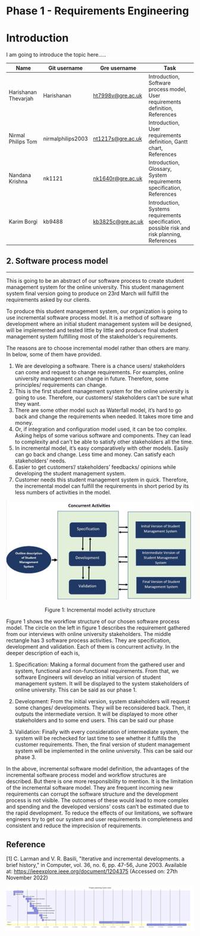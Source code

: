 # Phase 1 - Requirements Engineering

# Introduction

I am going to introduce the topic here.....

|Name|Git username|Gre username|Task|
|---|---|---|---|
|Harishanan Thevarjah|Harishanan|ht7998v@gre.ac.uk|Introduction, Software process model, User requirements definition, References|
|Nirmal Philips Tom|nirmalphilips2003|nt1217s@gre.ac.uk|Introduction, User requirements definition, Gantt chart, References|
|Nandana Krishna|nk1121|nk1640r@gre.ac.uk|Introduction, Glossary, System requirements specification, References|
|Karim Borgi|kb9488|kb3825c@gre.ac.uk|Introduction, Systems requirements specification, possible risk and risk planning, References|


## **2. Software process model**
---

This is going to be an abstract of our software process to create student management system for the online university. This student management system final version going to produce on 23rd March will fulfill the requirements asked by our clients.

To produce this student management system, our organization is going to use incremental software process model. It is a method of software development where an initial student management system will be designed, will be implemented and tested little by little and produce final student management system fulfilling most of the stakeholder’s requirements.

The reasons are to choose incremental model rather than others are many. In below, some of them have provided.

1.	We are developing a software. There is a chance users/ stakeholders can come and request to change requirements. For examples, online university management can change in future. Therefore, some principles/ requirements can change.
2.	This is the first student management system for the online university is going to use. Therefore, our customers/ stakeholders can’t be sure what they want.
3.	There are some other model such as Waterfall model, it’s hard to go back and change the requirements when needed. It takes more time and money.
4.	Or, if integration and configuration model used, it can be too complex. Asking helps of some various software and components. They can lead to complexity and can’t be able to satisfy other stakeholders all the time. 
5.	In incremental model, it’s easy comparatively with other models. Easily can go back and change. Less time and money. Can satisfy each stakeholders’ needs.
6.	Easier to get customers’/ stakeholders’ feedbacks/ opinions while developing the student management system.
7.	Customer needs this student management system in quick. Therefore, the incremental model can fulfill the requirements in short period by its less numbers of activities in the model.

![Figure 1: Incremental model workflow structure](Incremental%20image.jpg)
<center>Figure 1: Incremental model activity structure</center>

Figure 1 shows the workflow structure of our chosen software process model. The circle on the left in figure 1 describes the requirement gathered from our interviews with online university stakeholders. The middle rectangle has 3 software process activities. They are specification, development and validation. Each of them is concurrent activity. In the deeper description of each is,

1.	Specification: Making a formal document from the gathered user and system, functional and non-functional requirements. From that, we software Engineers will develop an initial version of student management system. It will be displayed to the system stakeholders of online university. This can be said as our phase 1.

2.	Development: From the initial version, system stakeholders will request some changes/ developments. They will be reconsidered back. Then, it outputs the intermediate version. It will be displayed to more other stakeholders and to some end users. This can be said our phase 
3.	Validation: Finally with every consideration of intermediate system, the system will be rechecked for last time to see whether it fulfills the customer requirements. Then, the final version of student management system will be implemented in the online university. This can be said our phase 3.

In the above, incremental software model definition, the advantages of the incremental software process model and workflow structures are described. But there is one more responsibility to mention. It is the limitation of the incremental software model. They are frequent incoming new requirements can corrupt the software structure and the development process is not visible. The outcomes of these would lead to more complex and spending and the developed versions’ costs can’t be estimated due to the rapid development. To reduce the effects of our limitations, we software engineers try to get our system and user requirements in completeness and consistent and reduce the imprecision of requirements.




## Reference

[1] C. Larman and V. R. Basili, "Iterative and incremental developments. a brief history," in Computer, vol. 36, no. 6, pp. 47-56, June 2003. Available at: https://ieeexplore.ieee.org/document/1204375 (Accessed on: 27th November 2022)


![](gantt_chart.svg)